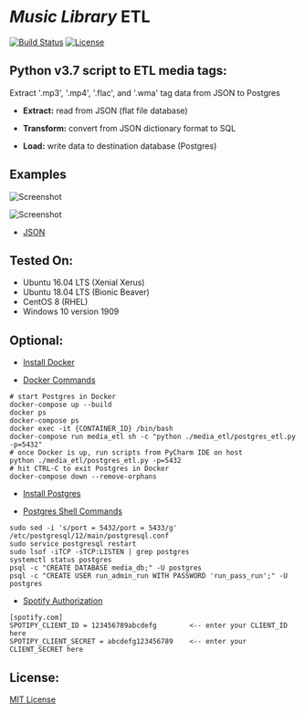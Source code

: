 # *Music Library* ETL

[![Build Status](https://travis-ci.org/github-pdx/music_library_etl.svg?branch=master)](https://travis-ci.org/github-pdx/music_library_etl)
[![License](https://img.shields.io/badge/license-MIT-blue.svg)](https://opensource.org/licenses/MIT)

## Python v3.7 script to ETL media tags:
Extract '.mp3', '.mp4', '.flac', and '.wma' tag data from JSON to Postgres

* __Extract:__ read from JSON (flat file database)

* __Transform:__ convert from JSON dictionary format to SQL

* __Load:__ write data to destination database (Postgres)

## Examples
![Screenshot](https://github.com/github-pdx/media_etl/blob/master/img/json_input.png)

![Screenshot](https://github.com/github-pdx/media_etl/blob/master/img/postgres_media_db.png)

* [JSON](https://github.com/github-pdx/media_etl/blob/master/data/input/media_lib.json)

## Tested On:
* Ubuntu 16.04 LTS (Xenial Xerus)
* Ubuntu 18.04 LTS (Bionic Beaver)
* CentOS 8 (RHEL)
* Windows 10 version 1909


## Optional:
* [Install Docker](https://www.docker.com/products/docker-desktop)

* [Docker Commands](https://docs.docker.com/engine/reference/commandline/build/)
```
# start Postgres in Docker
docker-compose up --build
docker ps
docker-compose ps
docker exec -it {CONTAINER_ID} /bin/bash
docker-compose run media_etl sh -c "python ./media_etl/postgres_etl.py -p=5432"
# once Docker is up, run scripts from PyCharm IDE on host
python ./media_etl/postgres_etl.py -p=5432
# hit CTRL-C to exit Postgres in Docker
docker-compose down --remove-orphans
```

* [Install Postgres](https://www.postgresql.org/download/)

* [Postgres Shell Commands](https://www.postgresql.org/docs/12/app-psql.html)
```
sudo sed -i 's/port = 5432/port = 5433/g' /etc/postgresql/12/main/postgresql.conf
sudo service postgresql restart
sudo lsof -iTCP -sTCP:LISTEN | grep postgres
systemctl status postgres
psql -c "CREATE DATABASE media_db;" -U postgres
psql -c "CREATE USER run_admin_run WITH PASSWORD 'run_pass_run';" -U postgres
```

* [Spotify Authorization](https://developer.spotify.com/documentation/general/guides/authorization-guide/)
```
[spotify.com]
SPOTIPY_CLIENT_ID = 123456789abcdefg        <-- enter your CLIENT_ID here
SPOTIPY_CLIENT_SECRET = abcdefg123456789    <-- enter your CLIENT_SECRET here
```

## License:
[MIT License](LICENSE)
